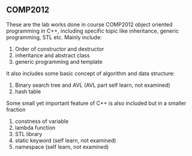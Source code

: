 ## COMP2012
These are the lab works done in course COMP2012 object oriented programming in C++, including specific topic like inheritance, generic programming, STL etc.
Mainly include:
1. Order of constructor and destructor
2. inheritance and abstract class
3. generic programming and template

It also includes some basic concept of algorithm and data structure:
1. Binary search tree and AVL (AVL part self learn, not examined)
2. hash table

Some small yet important feature of C++ is also included but in a smaller fraction
1. constness of variable
2. lambda function
3. STL library
4. static keyword (self learn, not examined)
5. namespace (self learn, not examined)

